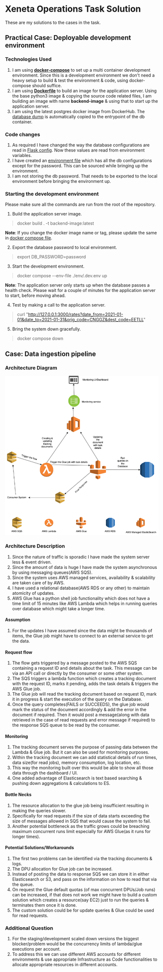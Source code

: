 # Xeneta Operations Task Solution

These are my solutions to the cases in the task.

## Practical Case: Deployable development environment

### Technologies Used
1. I am using [**docker-compose**](docker-compose.yml) to set up a multi container development environment. Since this is a development environment we don't need a heavy setup to build & test the environment & code, using docker-compose should suffice.
2. I am using [**Dockerfile**](Dockerfile) to build an image for the application server. Using the base python3 image & copying the source code related files, I am building an image with name **backend-image** & using that to start up the application server.
3. I am using the latest postgres docker image from DockerHub. The [database dump](db/rates.sql) is automatically copied to the entrypoint of the db container.

### Code changes
1. As required I have changed the way the database configurations are read in [Flask config](rates/config.py). Now these values are read from environment variables.
2. I have created an [environment file](env/.dev.env) which has all the db configurations except for the password. This can be sourced while bringing up the environment.
3. I am not storing the db password. That needs to be exported to the local environment before bringing the environment up.

### Starting the development environment
Please make sure all the commands are run from the root of the repository.

1. Build the application server image.

> docker build . -t backend-image:latest

**Note**: If you change the docker image name or tag, please update the same in [docker compose file](docker-compose.yml).

2. Export the database password to local environment.

> export DB_PASSWORD=password

3. Start the development environment.

> docker compose --env-file ./env/.dev.env up

**Note**: The application server only starts up when the database passes a health check. Please wait for a couple of minutes for the application server to start, before moving ahead.

4. Test by making a call to the application server.

> curl "http://127.0.0.1:3000/rates?date_from=2021-01-01&date_to=2021-01-31&orig_code=CNGGZ&dest_code=EETLL"

5. Bring the system down gracefully.

> docker compose down

## Case: Data ingestion pipeline

### Architecture Diagram

<img alt="Architecture Diagram" src="static/CaseArchitecture.png"/>

### Architecture Description

1. Since the nature of traffic is sporadic I have made the system server less & event driven.
2. Since the amount of data is huge I have made the system asynchronous by using messaging queues(AWS SQS).
3. Since the system uses AWS managed services, availability & scalability are taken care of by AWS.
4. I have used a relational database(AWS RDS or any other) to maintain atomicity of updates.
5. AWS Glue has a python shell job functionality which does not have a time limit of 15 minutes like AWS Lambda which helps in running queries over database which might take a longer time.

#### Assumption
1. For the updates I have assumed since the data might be thousands of items, the Glue job might have to connect to an external service to get the data.

#### Request flow
1. The flow gets triggered by a message posted to the AWS SQS containing a request ID and details about the task. This message can be via an API call or directly by the consumer or some other system.
2. The SQS triggers a lambda function which creates a tracking document with the request ID, marks it pending, adds the task details & triggers the AWS Glue job.
3. The Glue job will read the tracking document based on request ID, mark it in progress & start the execution of the query on the Database.
4. Once the query completes(FAILS or SUCCEEDS), the glue job would mark the status of the document accordingly & add the error in the document if required. Then it would post a message(along with data retrieved in the case of read requests and error message if required) to the response SQS queue to be read by the consumer.

#### Monitoring
1. The tracking document serves the purpose of passing data between the Lambda & Glue job. But it can also be used for monitoring purposes.
2. Within the tracking document we can add statistical details of run times, data size(for read jobs), memory consumption, log location, etc.
3. This way the monitoring built over this would be able to show all those data through the dashboard / UI.
4. One added advantage of Elasticsearch is text based searching & pushing down aggregations & calculations to ES.

#### Bottle Necks
1. The resource allocation to the glue job being insufficient resulting in making the queries slower.
2. Specifically for read requests if the size of data starts exceeding the size of messages allowed in SQS that would cause the system to fail.
3. Another potential bottleneck as the traffic grows could be breaching maximum concurrent runs limit especially for AWS Glue(as it runs for longer times).

#### Potential Solutions/Workarounds
1. The first two problems can be identified via the tracking documents & logs.
2. The DPU allocation for Glue job can be increased.
3. Instead of posting the data to response SQS we can store it in either Elasticsearch or S3, and pass on the information on how to read that via the queue.
4. On request the Glue default quotas (of max concurrent DPUs/Job runs) can be increased, if that does not work we might have to build a custom solution which creates a resource(say EC2) just to run the queries & terminates them once it is done.
5. The custom solution could be for update queries & Glue could be used for read requests.

### Additional Question
1. For the staging/development scaled down versions the biggest blocker/problem would be the concurrency limits of lambda/glue executions per account.
2. To address this we can use different AWS accounts for different environments & use appropriate Infrastructure as Code functionalities to allocate appropriate resources in different accounts.

